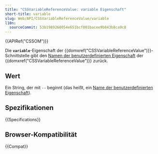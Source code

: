 ```yaml
---
title: "CSSVariableReferenceValue: variable Eigenschaft"
short-title: variable
slug: Web/API/CSSVariableReferenceValue/variable
l10n:
  sourceCommit: 53b1989260054e651bcf001bacee9b843b8ca9c8
---
```


{{APIRef("CSSOM")}}

Die **`variable`**-Eigenschaft der
{{domxref("CSSVariableReferenceValue")}}-Schnittstelle gibt den [Namen der benutzerdefinierten Eigenschaft](/de/docs/Web/CSS/--*) der
{{domxref("CSSVariableReferenceValue")}} zurück.

## Wert

Ein String, der mit `--` beginnt (das heißt, ein [Name der benutzerdefinierten Eigenschaft](/de/docs/Web/CSS/--*)).

## Spezifikationen

{{Specifications}}

## Browser-Kompatibilität

{{Compat}}
